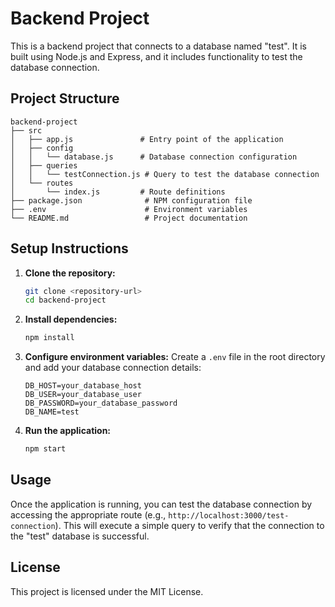 # Backend Project

This is a backend project that connects to a database named "test". It is built using Node.js and Express, and it includes functionality to test the database connection.

## Project Structure

```
backend-project
├── src
│   ├── app.js               # Entry point of the application
│   ├── config
│   │   └── database.js      # Database connection configuration
│   ├── queries
│   │   └── testConnection.js # Query to test the database connection
│   └── routes
│       └── index.js         # Route definitions
├── package.json              # NPM configuration file
├── .env                      # Environment variables
└── README.md                 # Project documentation
```

## Setup Instructions

1. **Clone the repository:**
   ```bash
   git clone <repository-url>
   cd backend-project
   ```

2. **Install dependencies:**
   ```bash
   npm install
   ```

3. **Configure environment variables:**
   Create a `.env` file in the root directory and add your database connection details:
   ```
   DB_HOST=your_database_host
   DB_USER=your_database_user
   DB_PASSWORD=your_database_password
   DB_NAME=test
   ```

4. **Run the application:**
   ```bash
   npm start
   ```

## Usage

Once the application is running, you can test the database connection by accessing the appropriate route (e.g., `http://localhost:3000/test-connection`). This will execute a simple query to verify that the connection to the "test" database is successful.

## License

This project is licensed under the MIT License.